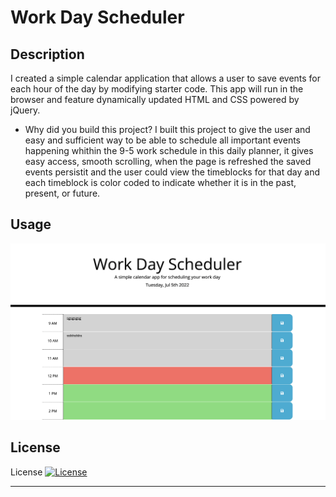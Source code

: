 # Work Day Scheduler

## Description
I created a simple calendar application that allows a user to save events for each hour of the day by modifying starter code. This app will run in the browser and feature dynamically updated HTML and CSS powered by jQuery.

- Why did you build this project? 
I built this project to give the user and easy and sufficient way to be able to schedule all important events happening whithin the 9-5 work schedule in this daily planner, it gives easy access, smooth scrolling, when the page is refreshed the saved events persistit and the user could view the timeblocks for that day and each timeblock is color coded to indicate whether it is in the past, present, or future. 



## Usage

![challenge5](./Assests/images/screenshot.png)

## License

License
[![License](https://img.shields.io/badge/License-Apache_2.0-blue.svg)](https://opensource.org/licenses/Apache-2.0)



---
